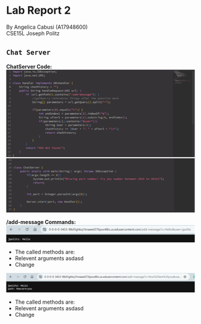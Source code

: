 # Lab Report 2
By Angelica Cabusi (A17948600)\
CSE15L Joseph Politz


## `Chat Server`
__ChatServer Code:__\
![Image](L2_code1.png)
![Image](L2_code2.png)

__/add-message Commands:__ \
![Image](L2_1.png)
- The called methods are:
- Relevent arguments asdasd
- Change

![Image](L2_2.png)
- The called methods are:
- Relevent arguments asdasd
- Change

